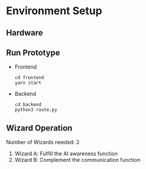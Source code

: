 # Environment Setup

## Hardware

## Run Prototype
- Frontend

  ~~~~
  cd frontend
  yarn start
  ~~~~

- Backend

  ~~~~
  cd backend
  python3 route.py
  ~~~~

## Wizard Operation
Number of Wizards needed: 2
1. Wizard A: Fulfill the AI awareness function
2. Wizard B: Complement the communication function
